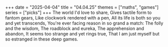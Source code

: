 +++
date = "2025-04-04"
title = "04.04.25"
themes = ["maths", "games"]
series = ["picks"]
+++
The world I'd love to share,
Gives tactile form to fantom gears,
Like clockwork rendered with a pen,
All its life is both so you and yet transcends,
You're ever facing reason in so grand a match:
The folly and the wisdom,
The roadblock and eureka,
The apprehension and abandon,
It seems too strange and yet rings true,
That I am just myself but so estranged in these deep games.
